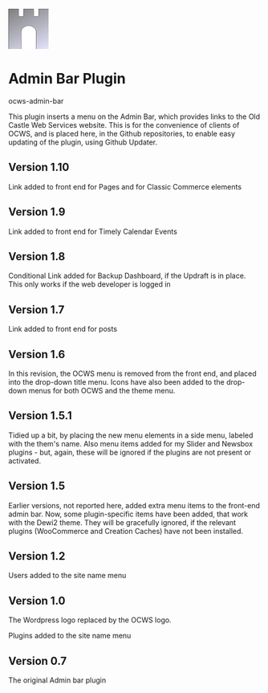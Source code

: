 ![ocws-admin-bar](./images/castlelogo80x80.png)

# Admin Bar Plugin
ocws-admin-bar

This plugin inserts a menu on the Admin Bar, which provides links to the Old Castle Web Services website. This is for the convenience of clients of OCWS, and is placed here, in the Github repositories, to enable easy updating of the plugin, using Github Updater.

## Version 1.10
Link added to front end for Pages and for Classic Commerce elements

## Version 1.9
Link added to front end for Timely Calendar Events

## Version 1.8
Conditional Link added for Backup Dashboard, if the Updraft is in place. This only works if the web developer is logged in

## Version 1.7
Link added to front end for posts

## Version 1.6
In this revision, the OCWS menu is removed from the front end, and placed into the drop-down title menu. Icons have also been added to the drop-down menus for both OCWS and the theme menu.

## Version 1.5.1
Tidied up a bit, by placing the new menu elements in a side menu, labeled with the them's name. Also menu items added for my Slider and Newsbox plugins - but, again, these will be ignored if the plugins are not present or activated.

## Version 1.5
Earlier versions, not reported here, added extra menu items to the front-end admin bar. Now, some plugin-specific items have been added, that work with the Dewi2 theme. They will be gracefully ignored, if the relevant plugins (WooCommerce and Creation Caches) have not been installed.

## Version 1.2
Users added to the site name menu

## Version 1.0
The Wordpress logo replaced by the OCWS logo.

Plugins added to the site name menu

## Version 0.7
The original Admin bar plugin
